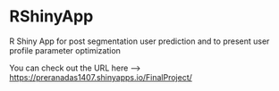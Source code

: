 # RShinyApp
R Shiny App for post segmentation user prediction and to present user profile parameter optimization 

You can check out the URL here --> https://preranadas1407.shinyapps.io/FinalProject/
